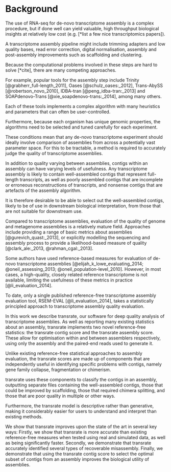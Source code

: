 # Background

The use of RNA-seq for de-novo transcriptome assembly is a complex procedure, but if done well can yield valuable, high throughput biological insights at relatively low cost (e.g. [*list a few nice transcriptomics papers]).

A transcriptome assembly pipeline might include trimming adapters and low quality bases, read error correction, digital normalisation, assembly and post-assembly improvements such as scaffolding and clustering.

Because the computational problems involved in these steps are hard to solve [*cite], there are many competing approaches.

For example, popular tools for the assembly step include Trinity [@grabherr_full-length_2011], Oases [@schulz_oases:_2012], Trans-AbySS [@robertson_novo_2010], IDBA-tran [@peng_idba-tran:_2013] and SOAPdenovo-Trans [@xie_soapdenovo-trans:_2014], among many others.

Each of these tools implements a complex algorithm with many heuristics and parameters that can often be user-controlled.

Furthermore, because each organism has unique genomic properties, the algorithms need to be selected and tuned carefully for each experiment.

These conditions mean that any de-novo transcriptome experiment should ideally involve comparison of assemblies from across a potentially vast parameter space. For this to be tractable, a method is required to accurately judge the quality of transcriptome assemblies.

In addition to quality varying between assemblies, contigs within an assembly can have varying levels of usefulness. Any transcriptome assembly is likely to contain well-assembled contigs that represent full-length transcripts, as well as poorly assembled contigs that are incomplete or erroneous reconstructions of transcripts, and nonsense contigs that are artefacts of the assembly algorithm.

It is therefore desirable to be able to select out the well-assembled contigs, likely to be of use in downstream biological interpretation, from those that are not suitable for downstream use.

Compared to transcriptome assemblies, evaluation of the quality of genome and metagenome assemblies is a relatively mature field. Approaches include providing a range of basic metrics about assemblies [@gurevich_quast:_2013], or explicitly modelling the sequencing and assembly process to provide a likelihood-based measure of quality [@clark_ale:_2013, @rahman_cgal:_2013].

Some authors have used reference-based measures for evaluation of de-novo transcriptome assemblies [@elijah_k_lowe_evaluating_2014; @oneil_assessing_2013; @oneil_population-level_2010]. However, in most cases, a high-quality, closely related reference transcriptome is not available, limiting the usefulness of these metrics in practice [@li_evaluation_2014].

To date, only a single published reference-free transcriptome assembly evaluation tool, RSEM-EVAL [@li_evaluation_2014], takes a statistically principled approach to transcriptome assembly quality evaluation.

In this work we describe transrate, our software for deep quality analysis of transcriptome assemblies. As well as reporting many existing statistics about an assembly, transrate implements two novel reference-free statistics: the transrate contig score and the transrate assembly score. These allow for optimisation within and between assemblers respectively, using only the assembly and the paired-end reads used to generate it.

Unlike existing reference-free statistical approaches to assembly evaluation, the transrate scores are made up of components that are independently useful in identifying specific problems with contigs, namely gene family collapse, fragmentation or chimerism.

transrate uses these components to classify the contigs in an assembly, outputting separate files containing the well-assembled contigs, those that could be improved by scaffolding, those that required chimera splitting, and those that are poor quality in multiple or other ways.

Furthermore, the transrate model is descriptive rather than generative, making it considerably easier for users to understand and interpret than existing methods.

We show that transrate improves upon the state of the art in several key ways: Firstly, we show that transrate is more accurate than existing reference-free measures when tested using real and simulated data, as well as being significantly faster. Secondly, we demonstrate that transrate accurately identified several types of recoverable misassembly. Finally, we demonstrate that using the transrate contig score to select the optimal subset of contigs from an assembly improves the biological utility of assemblies.
